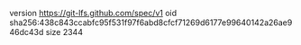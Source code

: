 version https://git-lfs.github.com/spec/v1
oid sha256:438c843ccabfc95f531f97f6abd8cfcf71269d6177e99640142a26ae946dc43d
size 2344
